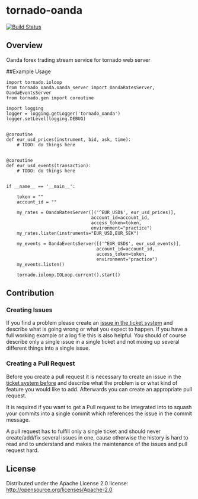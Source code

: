 # tornado-oanda
[![Build Status](https://travis-ci.org/cpapazaf/tornado-oanda.svg?branch=master)](https://travis-ci.org/cpapazaf/tornado-oanda)

## Overview
Oanda forex trading stream service for tornado web server


##Example Usage

    import tornado.ioloop
    from tornado_oanda.oanda_server import OandaRatesServer, OandaEventsServer
    from tornado.gen import coroutine
    
    import logging
    logger = logging.getLogger('tornado_oanda')
    logger.setLevel(logging.DEBUG)
    
    
    @coroutine
    def eur_usd_prices(instrument, bid, ask, time):
        # TODO: do things here
    
    
    @coroutine
    def eur_usd_events(transaction):
        # TODO: do things here
    

    if __name__ == '__main__':
    
        token = ""
        account_id = ""
    
        my_rates = OandaRatesServer([('^EUR_USD$', eur_usd_prices)], 
                                    account_id=account_id, 
                                    access_token=token, 
                                    environment="practice")
        my_rates.listen(instruments="EUR_USD,EUR_SEK")
    
        my_events = OandaEventsServer([('^EUR_USD$', eur_usd_events)], 
                                      account_id=account_id, 
                                      access_token=token, 
                                      environment="practice")
        my_events.listen()
    
        tornado.ioloop.IOLoop.current().start()

## Contribution

### Creating Issues

If you find a problem please create an 
[issue in the ticket system](https://github.com/cpapazaf/tornado-oanda/issues)
and describe what is going wrong or what you expect to happen.
If you have a full working example or a log file this is also helpful.
You should of course describe only a single issue in a single ticket and not 
mixing up several different things into a single issue.

### Creating a Pull Request

Before you create a pull request it is necessary to create an issue in
the [ticket system before](https://github.com/cpapazaf/tornado-oanda/issues)
and describe what the problem is or what kind of feature you would like
to add. Afterwards you can create an appropriate pull request.

It is required if you want to get a Pull request to be integrated into to squash your
commits into a single commit which references the issue in the commit message.

A pull request has to fulfill only a single ticket and should never create/add/fix
several issues in one, cause otherwise the history is hard to read and to understand 
and makes the maintenance of the issues and pull request hard.

## License

Distributed under the Apache License 2.0 license: http://opensource.org/licenses/Apache-2.0

